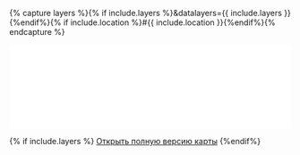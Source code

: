 
{% capture layers %}{% if include.layers %}&datalayers={{ include.layers }}{%endif%}{% if include.location %}#{{ include.location }}{%endif%}{% endcapture %}

<iframe width="100%" height="{% if include.height %}{{include.height}}{% else %}450px{%endif%}" frameborder="0" allowfullscreen src="//umap.openstreetmap.fr/ru/map/map_826834?scaleControl=false&miniMap=false&scrollWheelZoom=false&zoomControl=true&allowEdit=false&moreControl=false&searchControl=null&tilelayersControl=null&embedControl=null&datalayersControl=true&onLoadPanel=none&captionBar=false{{ layers }}"></iframe>

{% if include.layers %}
[Открыть полную версию карты](/animals/map.html)
{%endif%}

